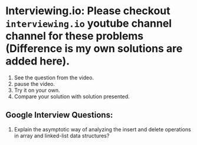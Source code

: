 # Interviewing.io: Please checkout `interviewing.io` youtube channel channel for these problems (Difference is my own solutions are added here).  
1. See the question from the video.  
2. pause the video.  
3. Try it on your own.  
4. Compare your solution with solution presented.  
  
## Google Interview Questions:  
  
1. Explain the asymptotic way of analyzing the insert and delete operations in array and linked-list data structures?  
